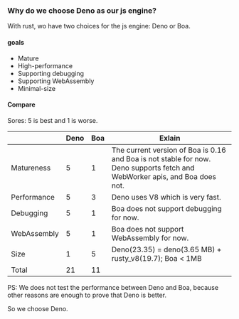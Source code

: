 ### Why do we choose Deno as our js engine?
With rust, wo have two choices for the js engine: Deno or Boa.

#### goals
- Mature
- High-performance
- Supporting debugging
- Supporting WebAssembly
- Minimal-size

#### Compare
Sores: 5 is best and 1 is worse.

| | Deno | Boa | Exlain |
| --- | --- | --- | --- |
| Matureness | 5 | 1 | The current version of Boa is 0.16 and Boa is not stable for now. Deno supports fetch and WebWorker apis, and Boa does not.  |
| Performance | 5 | 3 | Deno uses V8 which is very fast. |
| Debugging | 5 | 1 | Boa does not support debugging for now. |
| WebAssembly | 5 | 1 |  Boa does not support WebAssembly for now. |
| Size | 1 | 5 |  Deno(23.35) = deno(3.65 MB) + rusty_v8(19.7); Boa < 1MB |
| Total | 21 | 11 | |


PS: We does not test the performance between Deno and Boa, because other reasons are enough to prove that Deno is better. 

So we choose Deno.
